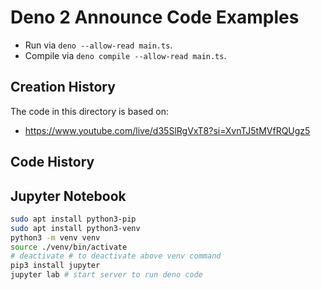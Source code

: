 # Deno 2 Announce Code Examples

- Run via `deno --allow-read main.ts`.
- Compile via `deno compile --allow-read main.ts`.

## Creation History

The code in this directory is based on:

- https://www.youtube.com/live/d35SlRgVxT8?si=XvnTJ5tMVfRQUgz5

## Code History

## Jupyter Notebook

```bash
sudo apt install python3-pip
sudo apt install python3-venv
python3 -m venv venv
source ./venv/bin/activate
# deactivate # to deactivate above venv command
pip3 install jupyter
jupyter lab # start server to run deno code
```
